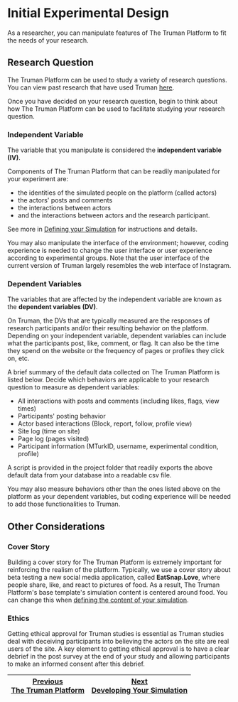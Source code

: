 # Initial Experimental Design

As a researcher, you can manipulate features of The Truman Platform to fit the needs of your research.

## Research Question

The Truman Platform can be used to study a variety of research questions. You can view past research that have used Truman [here](/docs/getting-started/citation-and-papers).

Once you have decided on your research question, begin to think about how The Truman Platform can be used to facilitate studying your research question.

### Independent Variable

The variable that you manipulate is considered the **independent variable (IV)**.

Components of The Truman Platform that can be readily manipulated for your experiment are:

- the identities of the simulated people on the platform (called actors)
- the actors' posts and comments
- the interactions between actors
- and the interactions between actors and the research participant.

See more in [Defining your Simulation](/docs/setting-up-truman/defining-your-simulation/index.md) for instructions and details.

You may also manipulate the interface of the environment; however, coding experience is needed to change the user interface or user experience according to experimental groups. Note that the user interface of the current version of Truman largely resembles the web interface of Instagram.

### Dependent Variables

The variables that are affected by the independent variable are known as the **dependent variables (DV)**.

On Truman, the DVs that are typically measured are the responses of research participants and/or their resulting behavior on the platform. Depending on your independent variable, dependent variables can include what the participants post, like, comment, or flag. It can also be the time they spend on the website or the frequency of pages or profiles they click on, etc.

A brief summary of the default data collected on The Truman Platform is listed below. Decide which behaviors are applicable to your research question to measure as dependent variables:

- All interactions with posts and comments (including likes, flags, view times)
- Participants' posting behavior
- Actor based interactions (Block, report, follow, profile view)
- Site log (time on site)
- Page log (pages visited)
- Participant information (MTurkID, username, experimental condition, profile)

A script is provided in the project folder that readily exports the above default data from your database into a readable csv file.

You may also measure behaviors other than the ones listed above on the platform as your dependent variables, but coding experience will be needed to add those functionalities to Truman.

## Other Considerations

### Cover Story

Building a cover story for The Truman Platform is extremely important for reinforcing the realism of the platform. Typically, we use a cover story about beta testing a new social media application, called **EatSnap.Love**, where people share, like, and react to pictures of food. As a result, The Truman Platform's base template's simulation content is centered around food. You can change this when [defining the content of your simulation](/docs/setting-up-truman/defining-your-simulation/simulation-components.md).

### Ethics

Getting ethical approval for Truman studies is essential as Truman studies deal with deceiving participants into believing the actors on the site are real users of the site. A key element to getting ethical approval is to have a clear debrief in the post survey at the end of your study and allowing participants to make an informed consent after this debrief.

| [Previous<br>The Truman Platform](/docs/index.md) | [Next<br>Developing Your Simulation](/docs/getting-started/developing-your-simulation.md) |
| ------------------------------------------------- | ----------------------------------------------------------------------------------------- |
